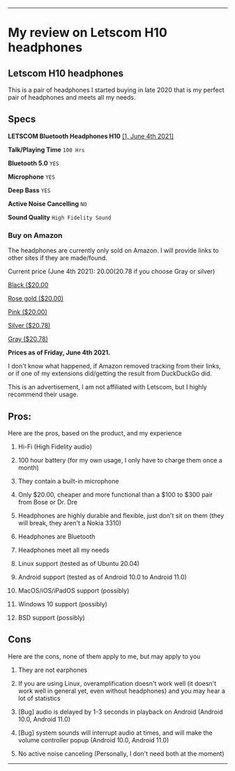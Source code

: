 
***

# My review on Letscom H10 headphones

## Letscom H10 headphones

This is a pair of headphones I started buying in late 2020 that is my perfect pair of headphones and meets all my needs.

## Specs

**LETSCOM Bluetooth Headphones H10** [[1, June 4th 2021]](https://www.amazon.com/Bluetooth-Headphones-Wireless-Playtime-Cellphone/dp/B07TQM2FTD?th=1)

**Talk/Playing Time** `100 Hrs`

**Bluetooth 5.0** `YES`

**Microphone** 	`YES`

**Deep Bass** `YES`

**Active Noise Cancelling** `NO`

**Sound Quality** `High Fidelity Sound`

### Buy on Amazon

The headphones are currently only sold on Amazon. I will provide links to other sites if they are made/found.

Current price (June 4th 2021): $20.00 ($20.78 if you choose Gray or silver)

[Black ($20.00](https://www.amazon.com/Bluetooth-Headphones-Wireless-Playtime-Cellphone/dp/B07TQM2FTD?th=1)

[Rose gold ($20.00)](https://www.amazon.com/Bluetooth-Headphones-Wireless-Playtime-Cellphone/dp/B086GL4P6S?th=1)

[Pink ($20.00)](https://www.amazon.com/Bluetooth-Headphones-Wireless-Playtime-Cellphone/dp/B086GPHS71?th=1)

[Silver ($20.78)](https://www.amazon.com/Bluetooth-Headphones-Wireless-Playtime-Cellphone/dp/B07TMCWZPG)

[Gray ($20.78)](https://www.amazon.com/Bluetooth-Headphones-Wireless-Playtime-Cellphone/dp/B086GJZZG3?th=1)

**Prices as of Friday, June 4th 2021.**

I don't know what happened, if Amazon removed tracking from their links, or if one of my extensions did/getting the result from DuckDuckGo did.

This is an advertisement, I am not affiliated with Letscom, but I highly recommend their usage.

## Pros:

Here are the pros, based on the product, and my experience

1. Hi-Fi (High Fidelity audio)

2. 100 hour battery (for my own usage, I only have to charge them once a month)

3. They contain a built-in microphone

4. Only $20.00, cheaper and more functional than a $100 to $300 pair from Bose or Dr. Dre

5. Headphones are highly durable and flexible, just don't sit on them (they will break, they aren't a Nokia 3310)

6. Headphones are Bluetooth

7. Headphones meet all my needs

8. Linux support (tested as of Ubuntu 20.04)

9. Android support (tested as of Android 10.0 to Android 11.0)

10. MacOS/iOS/iPadOS support (possibly)

11. Windows 10 support (possibly)

12. BSD support (possibly)

## Cons

Here are the cons, none of them apply to me, but may apply to you

1. They are not earphones

2. If you are using Linux, overamplification doesn't work well (it doesn't work well in general yet, even without headphones) and you may hear a lot of statistics

3. [Bug] audio is delayed by 1-3 seconds in playback on Android (Android 10.0, Android 11.0)

4. [Bug] system sounds will interrupt audio at times, and will make the volume controller popup (Android 10.0, Android 11.0)

5. No active noise canceling (Personally, I don't need both at the moment)

***

